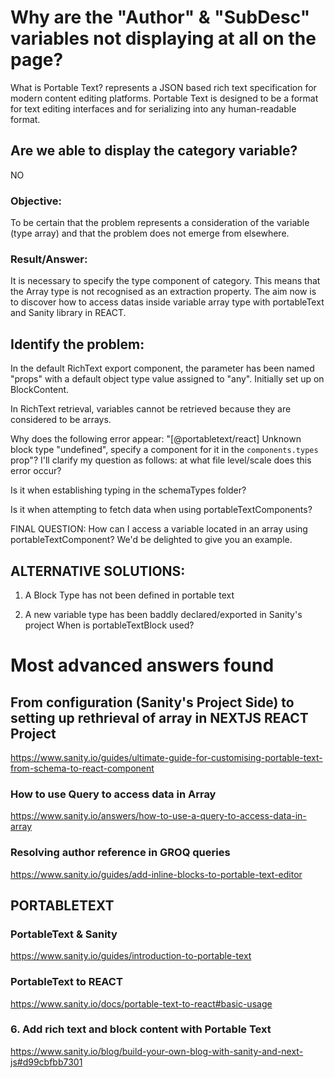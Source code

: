 # Why are the "Author" & "SubDesc" variables not displaying at all on the page?

What is Portable Text? 
represents a JSON based rich text specification for modern content editing platforms. Portable Text is designed to be a format for text editing interfaces and for serializing into any human-readable format. 

## Are we able to display the category variable? 
NO
### Objective: 
To be certain that the problem represents a consideration of the variable (type array) and that the problem does not emerge from elsewhere.

### Result/Answer: 
It is necessary to specify the type component of category. This means that the Array type is not recognised as an extraction property. The aim now is to discover how to access datas inside variable array type with portableText and Sanity library in REACT.

## Identify the problem: 
In the default RichText export component, the parameter has been named "props" with a default object type value assigned to "any". Initially set up on BlockContent. 

In RichText retrieval, variables cannot be retrieved because they are considered to be arrays. 

Why does the following error appear: "[@portabletext/react] Unknown block type "undefined", specify a component for it in the `components.types` prop"?
I'll clarify my question as follows: at what file level/scale does this error occur?

Is it when establishing typing in the schemaTypes folder?

Is it when attempting to fetch data when using portableTextComponents? 

FINAL QUESTION: How can I access a variable located in an array using portableTextComponent? We'd be delighted to give you an example.



## ALTERNATIVE SOLUTIONS: 

1) A Block Type has not been defined in portable text

2) A new variable type has been baddly declared/exported in Sanity's project
When is portableTextBlock used? 


# Most advanced answers found

## From configuration (Sanity's Project Side) to setting up rethrieval of array in NEXTJS REACT Project
https://www.sanity.io/guides/ultimate-guide-for-customising-portable-text-from-schema-to-react-component

### How to use Query to access data in Array
https://www.sanity.io/answers/how-to-use-a-query-to-access-data-in-array

### Resolving author reference in GROQ queries
https://www.sanity.io/guides/add-inline-blocks-to-portable-text-editor

## PORTABLETEXT
### PortableText & Sanity
https://www.sanity.io/guides/introduction-to-portable-text
### PortableText to REACT
https://www.sanity.io/docs/portable-text-to-react#basic-usage
### 6. Add rich text and block content with Portable Text
https://www.sanity.io/blog/build-your-own-blog-with-sanity-and-next-js#d99cbfbb7301
